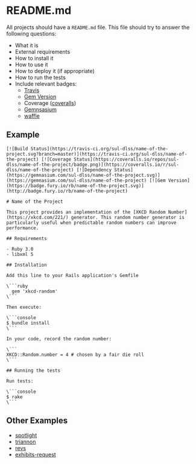 # README.md

All projects should have a `README.md` file. This file should try to answer the following questions:

- What it is
- External requirements
- How to install it
- How to use it
- How to deploy it (if appropriate)
- How to run the tests
- Include relevant badges:
    - [Travis](http://docs.travis-ci.com/user/status-images/)
    - [Gem Version](http://badge.fury.io/for/rb)
    - Coverage ([coveralls](https://coveralls.io/))
    - [Gemnsasium](https://gemnasium.com/)
    - [waffle](https://waffle.io/)


## Example

```
[![Build Status](https://travis-ci.org/sul-dlss/name-of-the-project.svg?branch=master)](https://travis-ci.org/sul-dlss/name-of-the-project) [![Coverage Status](https://coveralls.io/repos/sul-dlss/name-of-the-project/badge.png)](https://coveralls.io/r/sul-dlss/name-of-the-project) [![Dependency Status](https://gemnasium.com/sul-dlss/name-of-the-project.svg)](https://gemnasium.com/sul-dlss/name-of-the-project) [![Gem Version](https://badge.fury.io/rb/name-of-the-project.svg)](http://badge.fury.io/rb/name-of-the-project)

# Name of the Project

This project provides an implementation of the [XKCD Random Number](https://xkcd.com/221/) generator. This random number generator is particularly useful when predictable random numbers can improve performance.

## Requirements

- Ruby 3.0
- libxml 5

## Installation

Add this line to your Rails application's Gemfile

\```ruby
  gem 'xkcd-random'
\```

Then execute:

\```console
$ bundle install
\```

In your code, record the random number:

\```
XKCD::Random.number = 4 # chosen by a fair die roll
\```

## Running the tests

Run tests:

\```console
$ rake
\```

```

## Other Examples

- [spotlight](https://github.com/sul-dlss/spotlight)
- [triannon](https://github.com/sul-dlss/triannon)
- [revs](https://github.com/sul-dlss/revs)
- [exhibits-request](https://github.com/sul-dlss/exhibits-request)
